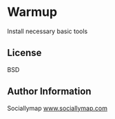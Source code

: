 Warmup
======

Install necessary basic tools

License
-------

BSD

Author Information
------------------

Sociallymap www.sociallymap.com
